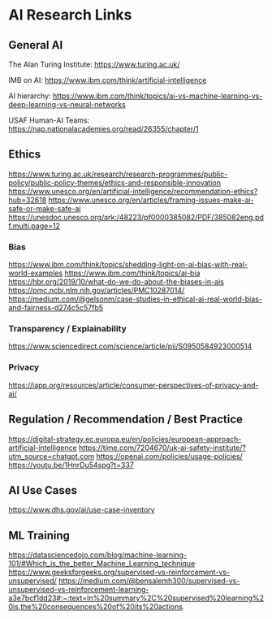 # AI Research Links
## General AI

The Alan Turing Institute:
https://www.turing.ac.uk/

IMB on AI:
https://www.ibm.com/think/artificial-intelligence

AI hierarchy:
https://www.ibm.com/think/topics/ai-vs-machine-learning-vs-deep-learning-vs-neural-networks

USAF Human-AI Teams:
https://nap.nationalacademies.org/read/26355/chapter/1


## Ethics

https://www.turing.ac.uk/research/research-programmes/public-policy/public-policy-themes/ethics-and-responsible-innovation
https://www.unesco.org/en/artificial-intelligence/recommendation-ethics?hub=32618
https://www.unesco.org/en/articles/framing-issues-make-ai-safe-or-make-safe-ai
https://unesdoc.unesco.org/ark:/48223/pf0000385082/PDF/385082eng.pdf.multi.page=12


### Bias

https://www.ibm.com/think/topics/shedding-light-on-ai-bias-with-real-world-examples
https://www.ibm.com/think/topics/ai-bia
https://hbr.org/2019/10/what-do-we-do-about-the-biases-in-ais
https://pmc.ncbi.nlm.nih.gov/articles/PMC10287014/
https://medium.com/@gelsonm/case-studies-in-ethical-ai-real-world-bias-and-fairness-d274c5c57fb5


### Transparency / Explainability
https://www.sciencedirect.com/science/article/pii/S0950584923000514


### Privacy

https://iapp.org/resources/article/consumer-perspectives-of-privacy-and-ai/


## Regulation / Recommendation / Best Practice

https://digital-strategy.ec.europa.eu/en/policies/european-approach-artificial-intelligence
https://time.com/7204670/uk-ai-safety-institute/?utm_source=chatgpt.com
https://openai.com/policies/usage-policies/
https://youtu.be/1HnrDu54spg?t=337

## AI Use Cases

https://www.dhs.gov/ai/use-case-inventory


## ML Training
https://datasciencedojo.com/blog/machine-learning-101/#Which_is_the_better_Machine_Learning_technique
https://www.geeksforgeeks.org/supervised-vs-reinforcement-vs-unsupervised/
https://medium.com/@bensalemh300/supervised-vs-unsupervised-vs-reinforcement-learning-a3e7bcf1dd23#:~:text=In%20summary%2C%20supervised%20learning%20is,the%20consequences%20of%20its%20actions.
